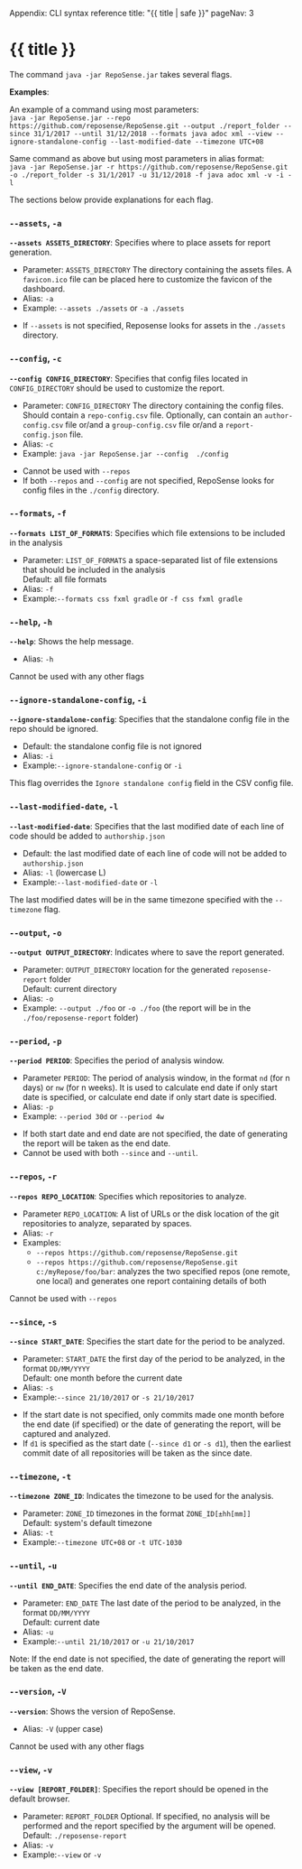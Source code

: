<variable name="title">Appendix: CLI syntax reference</variable>
<frontmatter>
  title: "{{ title | safe }}"
  pageNav: 3
</frontmatter>

<h1 class="display-4"><md>{{ title }}</md></h1>

<div class="lead">

The command `java -jar RepoSense.jar` takes several flags.
</div>

<box>

**Examples**:

An example of a command using most parameters:<br>
`java -jar RepoSense.jar --repo https://github.com/reposense/RepoSense.git --output ./report_folder --since 31/1/2017 --until 31/12/2018 --formats java adoc xml --view --ignore-standalone-config --last-modified-date --timezone UTC+08`

Same command as above but using most parameters in alias format:<br>
`java -jar RepoSense.jar -r https://github.com/reposense/RepoSense.git -o ./report_folder -s 31/1/2017 -u 31/12/2018 -f java adoc xml -v -i -l`
</box>

The sections below provide explanations for each flag.

<!-- --------------------------◘---------------------------------------------------------------------------- -->

### `--assets`, `-a`

<div id="section-config">

**`--assets ASSETS_DIRECTORY`**: Specifies where to place assets for report generation.
* Parameter: `ASSETS_DIRECTORY` The directory containing the assets files. A `favicon.ico` file can be placed here to customize the favicon of the dashboard.
* Alias: `-a`
* Example: `--assets ./assets` or `-a ./assets`

<box type="info" seamless>

* If `--assets` is not specified, Reposense looks for assets in the `./assets` directory.
</box>
</div>

<!-- --------------------------◘---------------------------------------------------------------------------- -->

### `--config`, `-c`

<div id="section-config">

**`--config CONFIG_DIRECTORY`**: Specifies that config files located in `CONFIG_DIRECTORY` should be used to customize the report.
* Parameter: `CONFIG_DIRECTORY` The directory containing the config files. Should contain a `repo-config.csv` file. Optionally, can contain an `author-config.csv` file or/and a `group-config.csv` file or/and a `report-config.json` file.
* Alias: `-c`
* Example: `java -jar RepoSense.jar --config  ./config`

<box type="info" seamless>

* Cannot be used with `--repos`
* If both `--repos` and `--config` are not specified, RepoSense looks for config files in the `./config` directory.
</box>
</div>

<!-- ------------------------------------------------------------------------------------------------------ -->

### `--formats`, `-f`

**`--formats LIST_OF_FORMATS`**: Specifies which file extensions to be included in the analysis
* Parameter: `LIST_OF_FORMATS` a space-separated list of file extensions that should be included in the analysis<br>
  Default: all file formats
* Alias: `-f`
* Example:`--formats css fxml gradle` or `-f css fxml gradle`

<!-- ------------------------------------------------------------------------------------------------------ -->

### `--help`, `-h`

**`--help`**: Shows the help message.
* Alias: `-h`

<box type="info" seamless>

Cannot be used with any other flags
</box>
<!-- ------------------------------------------------------------------------------------------------------ -->

### `--ignore-standalone-config`, `-i`

**`--ignore-standalone-config`**: Specifies that the standalone config file in the repo should be ignored.
* Default: the standalone config file is not ignored
* Alias: `-i`
* Example:`--ignore-standalone-config` or `-i`

<box type="info" seamless>

This flag overrides the `Ignore standalone config` field in the CSV config file.
</box>

<!-- ------------------------------------------------------------------------------------------------------ -->

### `--last-modified-date`, `-l`

**`--last-modified-date`**: Specifies that the last modified date of each line of code should be added to `authorship.json`
* Default: the last modified date of each line of code will not be added to `authorship.json`
* Alias: `-l` (lowercase L)
* Example:`--last-modified-date` or `-l`

The last modified dates will be in the same timezone specified with the `--timezone` flag.

<!-- ------------------------------------------------------------------------------------------------------ -->

### `--output`, `-o`

**`--output OUTPUT_DIRECTORY`**: Indicates where to save the report generated.
* Parameter: `OUTPUT_DIRECTORY` location for the generated `reposense-report` folder<br>
  Default: current directory
* Alias: `-o`
* Example: `--output ./foo` or `-o ./foo` (the report will be in the `./foo/reposense-report` folder)

<!-- ------------------------------------------------------------------------------------------------------ -->

### `--period`, `-p`

**`--period PERIOD`**: Specifies the period of analysis window.
* Parameter `PERIOD`: The period of analysis window, in the format `nd` (for n days) or `nw` (for n weeks). It is used to calculate end date if only start date is specified, or calculate end date if only start date is specified.
* Alias: `-p`
* Example: `--period 30d` or `--period 4w`

<box type="info" seamless>

* If both start date and end date are not specified, the date of generating the report will be taken as the end date.
* Cannot be used with both `--since` and `--until`.
</box>
<!-- ------------------------------------------------------------------------------------------------------ -->

### `--repos`, `-r`

**`--repos REPO_LOCATION`**: Specifies which repositories to analyze.
* Parameter `REPO_LOCATION`: A list of URLs or the disk location of the git repositories to analyze, separated by spaces.
* Alias: `-r`
* Examples:
  * `--repos https://github.com/reposense/RepoSense.git`
  * `--repos https://github.com/reposense/RepoSense.git c:/myRepose/foo/bar`: analyzes the two specified repos (one remote, one local) and generates one report containing details of both

<box type="info" seamless>

Cannot be used with `--repos`
</box>
<!-- ------------------------------------------------------------------------------------------------------ -->

### `--since`, `-s`

**`--since START_DATE`**: Specifies the start date for the period to be analyzed.
* Parameter: `START_DATE` the first day of the period to be analyzed, in the format `DD/MM/YYYY`<br>
  Default: one month before the current date
* Alias: `-s`
* Example:`--since 21/10/2017` or `-s 21/10/2017`

<box type="info" seamless>

* If the start date is not specified, only commits made one month before the end date (if specified) or the date of generating the report, will be captured and analyzed.
* If `d1` is specified as the start date (`--since d1` or `-s d1`), then the earliest commit date of all repositories will be taken as the since date.
</box>
<!-- ------------------------------------------------------------------------------------------------------ -->

### `--timezone`, `-t`

**`--timezone ZONE_ID`**: Indicates the timezone to be used for the analysis.
* Parameter: `ZONE_ID` timezones in the format `ZONE_ID[±hh[mm]]`<br>
  Default: system's default timezone
* Alias: `-t`
* Example:`--timezone UTC+08` or `-t UTC-1030`

<!-- ------------------------------------------------------------------------------------------------------ -->

### `--until`, `-u`

**`--until END_DATE`**: Specifies the end date of the analysis period.
* Parameter: `END_DATE` The last date of the period to be analyzed, in the format `DD/MM/YYYY`<br>
  Default: current date
* Alias: `-u`
* Example:`--until 21/10/2017` or `-u 21/10/2017`

<box type="info" seamless>

Note: If the end date is not specified, the date of generating the report will be taken as the end date.
</box>

<!-- ------------------------------------------------------------------------------------------------------ -->

### `--version`, `-V`

**`--version`**: Shows the version of RepoSense.
* Alias: `-V` (upper case)

<box type="info" seamless>

Cannot be used with any other flags
</box>
<!-- ------------------------------------------------------------------------------------------------------ -->

### `--view`, `-v`

**`--view [REPORT_FOLDER]`**: Specifies the report should be opened in the default browser.
* Parameter: `REPORT_FOLDER` Optional. If specified, no analysis will be performed and the report specified by the argument will be opened.<br>
  Default: `./reposense-report`
* Alias: `-v`
* Example:`--view` or `-v`
